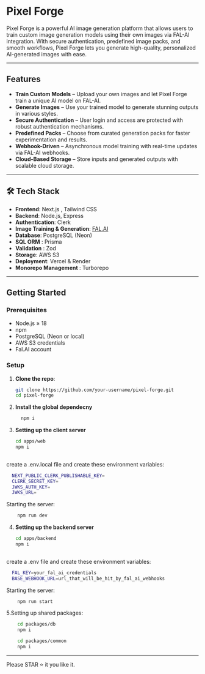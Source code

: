 # Pixel Forge 

Pixel Forge is a powerful AI image generation platform that allows users to train custom image generation models using their own images via FAL-AI integration. With secure authentication, predefined image packs, and smooth workflows, Pixel Forge lets you generate high-quality, personalized AI-generated images with ease.

---

##  Features

- **Train Custom Models** – Upload your own images and let Pixel Forge train a unique AI model on FAL-AI.
- **Generate Images** – Use your trained model to generate stunning outputs in various styles.
- **Secure Authentication** – User login and access are protected with robust authentication mechanisms.
- **Predefined Packs** – Choose from curated generation packs for faster experimentation and results.
- **Webhook-Driven** – Asynchronous model training with real-time updates via FAL-AI webhooks.
- **Cloud-Based Storage** – Store inputs and generated outputs with scalable cloud storage.

---

## 🛠️ Tech Stack

- **Frontend**: Next.js , Tailwind CSS
- **Backend**: Node.js, Express
- **Authentication**: Clerk 
- **Image Training & Generation**: [FAL.AI](https://fal.ai)
- **Database**: PostgreSQL (Neon)
- **SQL ORM** : Prisma
- **Validation** : Zod
- **Storage**: AWS S3 
- **Deployment**: Vercel & Render
- **Monorepo Management** : Turborepo

---

## Getting Started

### Prerequisites

- Node.js ≥ 18
- npm
- PostgreSQL (Neon or local)
- AWS S3 credentials
- Fal.AI account

### Setup

1. **Clone the repo**:

   ```bash
   git clone https://github.com/your-username/pixel-forge.git
   cd pixel-forge
2. **Install the global dependecny**
     ```bash
       npm i
3. **Setting up the client server**

   ```bash
   cd apps/web
   npm i
        
  create a .env.local file and create these environment variables:
  ```bash
    NEXT_PUBLIC_CLERK_PUBLISHABLE_KEY=
    CLERK_SECRET_KEY=
    JWKS_AUTH_KEY=
    JWKS_URL=
```
  Starting the server:
  ```sh
      npm run dev
  ```

4. **Setting up the backend server**
   ```bash
   cd apps/backend
   npm i
        
  create a .env file and create these environment variables:
  ```bash
    FAL_KEY=your_fal_ai_credentials
    BASE_WEBHOOK_URL=url_that_will_be_hit_by_fal_ai_webhooks
```
  Starting the server:
  ```sh
      npm run start
  ```

5.Setting up shared packages:
  ```sh
      cd packages/db
      npm i
  ```
```sh
    cd packages/common
    npm i
```


--------------------------------------------------------
Please STAR ⭐ it you like it.

    

